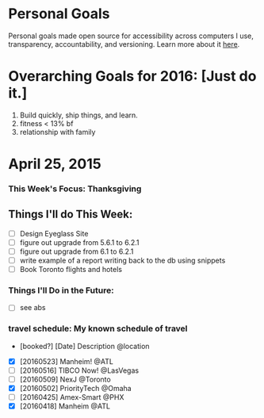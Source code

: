Personal Goals
==============

Personal goals made open source for accessibility across computers I use, transparency, accountability, and versioning. Learn more about it [here](http://una.github.io/personal-goals-guide/).

# Overarching Goals for 2016: [Just do it.]
1. Build quickly, ship things, and learn.
2. fitness < 13% bf
3. relationship with family

# April 25, 2015

### This Week's Focus: Thanksgiving

## Things I'll do This Week:

- [ ] Design Eyeglass Site
- [ ] figure out upgrade from 5.6.1 to 6.2.1
- [ ] figure out upgrade from 6.1 to 6.2.1
- [ ] write example of a report writing back to the db using snippets
- [ ] Book Toronto flights and hotels

### Things I'll Do in the Future:

- [ ] see abs

### travel schedule: My known schedule of travel

- [booked?] [Date] Description @location
- [X] [20160523] Manheim! @ATL
- [ ] [20160516] TIBCO Now! @LasVegas
- [ ] [20160509] NexJ @Toronto
- [X] [20160502] PriorityTech @Omaha
- [ ] [20160425] Amex-Smart @PHX
- [X] [20160418] Manheim @ATL
